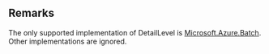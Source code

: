 ## Remarks  
 The only supported implementation of DetailLevel is [Microsoft.Azure.Batch](assetId:///N:Microsoft.Azure.Batch?qualifyHint=False&autoUpgrade=True).             Other implementations are ignored.